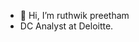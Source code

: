 - 👋 Hi, I’m ruthwik preetham
- DC Analyst at Deloitte.


<!---
ruthwikpreetham/ruthwikpreetham is a ✨ special ✨ repository because its `README.md` (this file) appears on your GitHub profile.
You can click the Preview link to take a look at your changes.
--->
